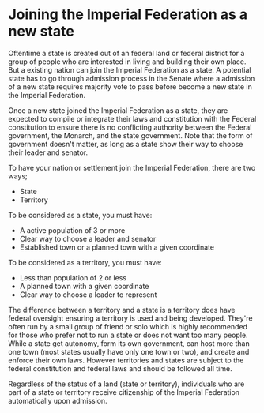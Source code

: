 # Joining the Imperial Federation as a new state

Oftentime a state is created out of an federal land or federal district for a group of people who are interested in living and building their own place. But a existing nation can join the Imperial Federation as a state. A potential state has to go through admission process in the Senate where a admission of a new state requires majority vote to pass before become a new state in the Imperial Federation.

Once a new state joined the Imperial Federation as a state, they are expected to compile or integrate their laws and constitution with the Federal constitution to ensure there is no conflicting authority between the Federal government, the Monarch, and the state government. Note that the form of government doesn't matter, as long as a state show their way to choose their leader and senator.

To have your nation or settlement join the Imperial Federation, there are two ways;

- State
- Territory

To be considered as a state, you must have:

- A active population of 3 or more
- Clear way to choose a leader and senator
- Established town or a planned town with a given coordinate

To be considered as a territory, you must have:

- Less than population of 2 or less
- A planned town with a given coordinate
- Clear way to choose a leader to represent

The difference between a territory and a state is a territory does have federal oversight ensuring a territory is used and being developed. They're often run by a small group of friend or solo which is highly recommended for those who prefer not to run a state or does not want too many people. While a state get autonomy, form its own government, can host more than one town (most states usually have only one town or two), and create and enforce their own laws. However territories and states are subject to the federal constitution and federal laws and should be followed all time.

Regardless of the status of a land (state or territory), individuals who are part of a state or territory receive citizenship of the Imperial Federation automatically upon admission.
